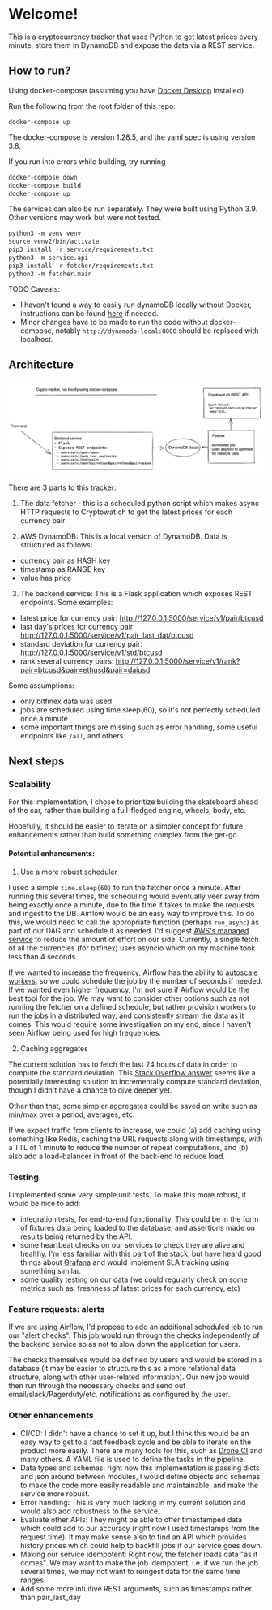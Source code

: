# Welcome!

This is a cryptocurrency tracker that uses Python to get latest prices every minute,
store them in DynamoDB and expose the data via a REST service.

## How to run?

Using docker-compose (assuming you have [Docker Desktop](https://www.docker.com/products/docker-desktop) installed)

Run the following from the root folder of this repo: 
```
docker-compose up
```

The docker-compose is version 1.28.5, and the yaml spec is using version 3.8. 

If you run into errors while building, try running 

```
docker-compose down
docker-compose build
docker-compose up
```

The services can also be run separately. They were built using Python 3.9. Other versions may work but were not tested.

```
python3 -m venv venv 
source venv2/bin/activate
pip3 install -r service/requirements.txt
python3 -m service.api
pip3 install -r fetcher/requirements.txt
python3 -m fetcher.main
```


TODO Caveats: 
- I haven't found a way to easily run dynamoDB locally without Docker, instructions can be found [here](https://docs.aws.amazon.com/amazondynamodb/latest/developerguide/DynamoDBLocal.DownloadingAndRunning.html)
if needed.
- Minor changes have to be made to run the code without docker-compose, notably `http://dynamodb-local:8000` should be replaced with localhost.

## Architecture

![Architecture diagram](/docs/schematic.png?raw=true)

There are 3 parts to this tracker: 

1. The data fetcher - this is a scheduled python script which makes async HTTP requests to Cryptowat.ch 
  to get the latest prices for each currency pair
  
2. AWS DynamoDB: This is a local version of DynamoDB. Data is structured as follows:
  - currency pair as HASH key
  - timestamp as RANGE key
  - value has price
  
3. The backend service: This is a Flask application which exposes REST endpoints. Some examples:
  - latest price for currency pair: http://127.0.0.1:5000/service/v1/pair/btcusd
  - last day's prices for currency pair: http://127.0.0.1:5000/service/v1/pair_last_dat/btcusd
  - standard deviation for currency pair: http://127.0.0.1:5000/service/v1/std/btcusd
  - rank several currency pairs: http://127.0.0.1:5000/service/v1/rank?pair=btcusd&pair=ethusd&pair=daiusd

Some assumptions:

- only bitfinex data was used
- jobs are scheduled using time.sleep(60), so it's not perfectly scheduled once a minute
- some important things are missing such as error handling, some useful endpoints like `/all`, and others

## Next steps

### Scalability

For this implementation, I chose to prioritize building the skateboard ahead of the car, 
rather than building a full-fledged engine, wheels, body, etc.

Hopefully, it should be easier to iterate on a simpler concept for future enhancements 
rather than build something complex from the get-go.

#### Potential enhancements:

1.  Use a more robust scheduler

I used a simple `time.sleep(60)` to run the fetcher once a minute. 
After running this several times, the scheduling would eventually veer away from being 
exactly once a minute, due to the time it takes to make the requests and ingest to the DB. Airflow would be an easy way to improve this. 
To do this, we would need to call the appropriate function (perhaps `run_async`) as part of our DAG and schedule it as needed. 
I'd suggest [AWS's managed service](https://docs.aws.amazon.com/mwaa/latest/userguide/what-is-mwaa.html) to 
reduce the amount of effort on our side. Currently, a single fetch of all the currencies (for bitfinex) 
uses asyncio which on my machine took less than 4 seconds.

If we wanted to increase the frequency, Airflow has the ability to [autoscale workers](https://docs.aws.amazon.com/mwaa/latest/userguide/mwaa-autoscaling.html),
so we could schedule the job by the number of seconds if needed. If we wanted even higher frequency, I'm not sure if Airflow would be the best tool for the job.
We may want to consider other options such as not running the fetcher on a defined schedule, but rather provision workers
to run the jobs in a distributed way, and consistently stream the data as it comes. This would require some investigation 
on my end, since I haven't seen Airflow being used for high frequencies.

2. Caching aggregates

The current solution has to fetch the last 24 hours of data in order to compute the standard deviation. 
This [Stack Overflow answer](https://math.stackexchange.com/questions/102978/incremental-computation-of-standard-deviation)
seems like a potentially interesting solution to incrementally compute standard deviation, though I didn't have a chance to dive deeper yet.

Other than that, some simpler aggregates could be saved on write such as min/max over a period, averages, etc.

If we expect traffic from clients to increase, we could (a) add caching using something like Redis, caching the URL 
requests along with timestamps, with a TTL of 1 
minute to reduce the number of repeat computations,
and (b) also add a load-balancer in front of the back-end to reduce load.

### Testing

I implemented some very simple unit tests. To make this more robust, it would be nice to add:

- integration tests, for end-to-end functionality. This could be in the form of fixtures data being loaded to the database,
  and assertions made on results being returned by the API.
- some heartbeat checks on our services to check they are alive and healthy. I'm less familiar with this part of the stack, 
  but have heard good things about [Grafana](https://grafana.com/) and would implement SLA tracking using something similar. 
- some quality testing on our data (we could regularly check on some metrics such as: freshness of latest prices for each currency, etc)

### Feature requests: alerts

If we are using Airflow, I'd propose to add an additional scheduled job to run our "alert checks". This job would run through 
the checks independently of the backend service so as not to slow down the application for users.

The checks themselves would be defined by users and would be stored in a database 
(it may be easier to structure this as a more relational data structure, along with other user-related information).
Our new job would then run through the necessary checks and send out email/slack/Pagerduty/etc. notifications as configured by the user.

### Other enhancements

- CI/CD: I didn't have a chance to set it up, but I think this would be an easy way to get 
  to a fast feedback cycle and be able to iterate on the product more easily. There are many tools for this,
  such as [Drone CI](https://www.drone.io/) and many others. A YAML file is used to define the tasks in the pipeline.
- Data types and schemas: right now this implementation is passing dicts and json around between modules, 
  I would define objects and schemas to make the code more easily readable
  and maintainable, and make the service more robust.
- Error handling: This is very much lacking in my current solution and would also add robustness to the service.
- Evaluate other APIs: They might be able to offer timestamped data which could add to our accuracy (right now I used timestamps from the request time).
  It may make sense also to find an API which provides history prices which could help to backfill jobs if our service goes down.
- Making our service idempotent: Right now, the fetcher loads data "as it comes". We may want to make the job idempotent,
  i.e. if we run the job several times, we may not want to reingest data for the same time ranges.
- Add some more intuitive REST arguments, such as timestamps rather than pair_last_day
